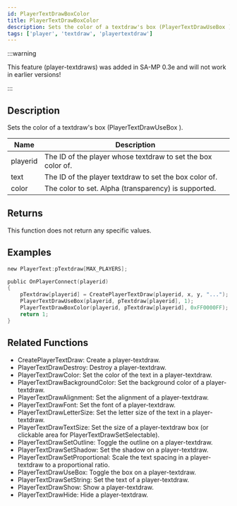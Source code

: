 ```yaml
---
id: PlayerTextDrawBoxColor
title: PlayerTextDrawBoxColor
description: Sets the color of a textdraw's box (PlayerTextDrawUseBox ).
tags: ['player', 'textdraw', 'playertextdraw']
---
```


:::warning

This feature (player-textdraws) was added in SA-MP 0.3e and will not work in earlier versions!

:::

## Description

Sets the color of a textdraw's box (PlayerTextDrawUseBox ).


| Name | Description |
|------|-------------|
|playerid | The ID of the player whose textdraw to set the box color of.|
|text | The ID of the player textdraw to set the box color of.|
|color | The color to set. Alpha (transparency) is supported.|


## Returns

This function does not return any specific values.


## Examples


```c
new PlayerText:pTextdraw[MAX_PLAYERS];

public OnPlayerConnect(playerid)
{
    pTextdraw[playerid] = CreatePlayerTextDraw(playerid, x, y, "...");
    PlayerTextDrawUseBox(playerid, pTextdraw[playerid], 1);
    PlayerTextDrawBoxColor(playerid, pTextdraw[playerid], 0xFF0000FF); // Red box with no transparency
    return 1;
}
```


## Related Functions


-  CreatePlayerTextDraw: Create a player-textdraw.
-  PlayerTextDrawDestroy: Destroy a player-textdraw.
-  PlayerTextDrawColor: Set the color of the text in a player-textdraw.
-  PlayerTextDrawBackgroundColor: Set the background color of a player-textdraw.
-  PlayerTextDrawAlignment: Set the alignment of a player-textdraw.
-  PlayerTextDrawFont: Set the font of a player-textdraw.
-  PlayerTextDrawLetterSize: Set the letter size of the text in a player-textdraw.
-  PlayerTextDrawTextSize: Set the size of a player-textdraw box (or clickable area for PlayerTextDrawSetSelectable).
-  PlayerTextDrawSetOutline: Toggle the outline on a player-textdraw.
-  PlayerTextDrawSetShadow: Set the shadow on a player-textdraw.
-  PlayerTextDrawSetProportional: Scale the text spacing in a player-textdraw to a proportional ratio.
-  PlayerTextDrawUseBox: Toggle the box on a player-textdraw.
-  PlayerTextDrawSetString: Set the text of a player-textdraw.
-  PlayerTextDrawShow: Show a player-textdraw.
-  PlayerTextDrawHide: Hide a player-textdraw.